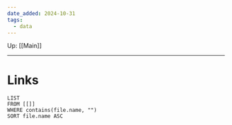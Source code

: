 ```yaml
---
date_added: 2024-10-31
tags:
  - data
---
```

Up: [[Main]]
___
 
# Links
```dataview
LIST
FROM [[]]
WHERE contains(file.name, "")
SORT file.name ASC
```
